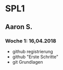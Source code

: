 # SPL1
## Aaron S.
### Woche 1: 16,04.2018

* github registrierung
* github "Erste Schritte"
* git Grundlagen
